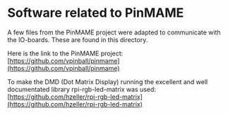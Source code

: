 # Software related to PinMAME
A few files from the PinMAME project were adapted to communicate with the IO-boards. These are found in this directory.

Here is the link to the PinMAME project:
[https://github.com/vpinball/pinmame](https://github.com/vpinball/pinmame)  

To make the DMD (Dot Matrix Display) running the excellent and well documentated library rpi-rgb-led-matrix was used:
[https://github.com/hzeller/rpi-rgb-led-matrix](https://github.com/hzeller/rpi-rgb-led-matrix)
